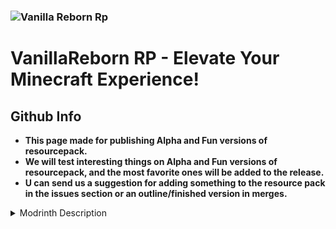 
### ![Vanilla Reborn Rp](https://cdn.modrinth.com/data/cached_images/e8531a6a09c731fa0d03d674e9208fbf0d86a068.png)

# VanillaReborn RP - Elevate Your Minecraft Experience!

## **Github Info**
- **This page made for publishing Alpha and Fun versions of resourcepack.**
- **We will test interesting things on Alpha and Fun versions of resourcepack, and the most favorite ones will be added to the release.**
- **U can send us a suggestion for adding something to the resource pack in the issues section or an outline/finished version in merges.**

<details>
<summary>Modrinth Description</summary>

## **Description:**
Welcome to VanillaReborn RP – the ultimate resource pack designed to elevate your Minecraft experience to new heights! This pack is meticulously crafted to enhance the visual appeal and immersive atmosphere of the game, providing players with stunning visuals and a more captivating gameplay experience.

## **Features:**
- **Enhanced Textures:** Immerse yourself in the world of Minecraft with enhanced textures that add depth and detail to every block and item.
- **Compatibility:** Compatible with a wide range of mods and shaders, allowing you to customize your Minecraft experience even further.
- **Regular Updates:** We're committed to improving EnhancedCraft with regular updates, ensuring compatibility with the latest versions of Minecraft and adding new features based on player feedback.

## **Requirements:**
- Minecraft version 1.19 and above
- Optifine or [Sodium](https://modrinth.com/mod/sodium) + Preferably [CITResewn](https://modrinth.com/mod/cit-resewn)
- Windows, macOS, or Linux operating system

Enhance your Minecraft experience with VanillaReborn RP and discover a whole new level of immersion and beauty in the world of blocks and pixels!

</details>
